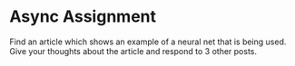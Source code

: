 # Async Assignment #
Find an article which shows an example of a neural net that is being used. Give your thoughts about the article and respond to 3 other posts.
